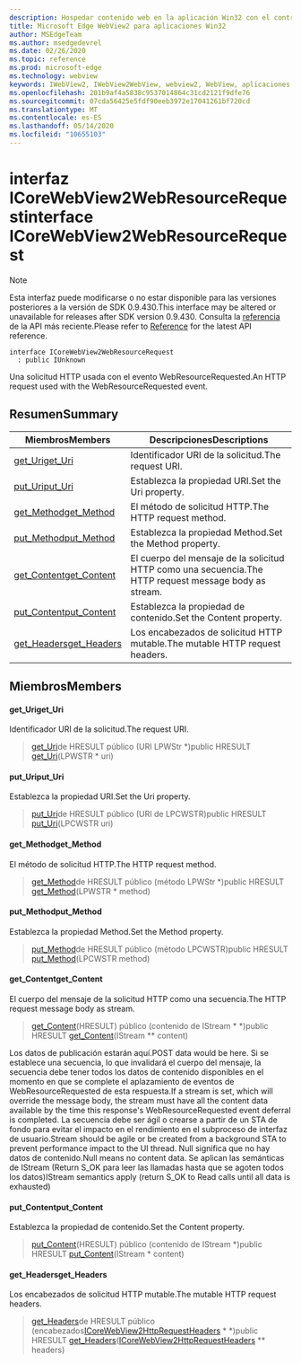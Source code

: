 ```yaml
---
description: Hospedar contenido web en la aplicación Win32 con el control Microsoft Edge WebView2
title: Microsoft Edge WebView2 para aplicaciones Win32
author: MSEdgeTeam
ms.author: msedgedevrel
ms.date: 02/26/2020
ms.topic: reference
ms.prod: microsoft-edge
ms.technology: webview
keywords: IWebView2, IWebView2WebView, webview2, WebView, aplicaciones Win32, Win32, Edge, ICoreWebView2, ICoreWebView2Host, control de explorador, HTML Edge
ms.openlocfilehash: 201b9af4a5838c9537014864c31cd2121f9dfe76
ms.sourcegitcommit: 07cda56425e5fdf90eeb3972e17041261bf720cd
ms.translationtype: MT
ms.contentlocale: es-ES
ms.lasthandoff: 05/14/2020
ms.locfileid: "10655103"
---
```

# <span data-ttu-id="6b6b5-104">interfaz ICoreWebView2WebResourceRequest</span><span class="sxs-lookup"><span data-stu-id="6b6b5-104">interface ICoreWebView2WebResourceRequest</span></span> 

> [!NOTE]
> <span data-ttu-id="6b6b5-105">Esta interfaz puede modificarse o no estar disponible para las versiones posteriores a la versión de SDK 0.9.430.</span><span class="sxs-lookup"><span data-stu-id="6b6b5-105">This interface may be altered or unavailable for releases after SDK version 0.9.430.</span></span> <span data-ttu-id="6b6b5-106">Consulta la [referencia](../../../webview2-api-reference.md) de la API más reciente.</span><span class="sxs-lookup"><span data-stu-id="6b6b5-106">Please refer to [Reference](../../../webview2-api-reference.md) for the latest API reference.</span></span>

```
interface ICoreWebView2WebResourceRequest
  : public IUnknown
```

<span data-ttu-id="6b6b5-107">Una solicitud HTTP usada con el evento WebResourceRequested.</span><span class="sxs-lookup"><span data-stu-id="6b6b5-107">An HTTP request used with the WebResourceRequested event.</span></span>

## <span data-ttu-id="6b6b5-108">Resumen</span><span class="sxs-lookup"><span data-stu-id="6b6b5-108">Summary</span></span>

 <span data-ttu-id="6b6b5-109">Miembros</span><span class="sxs-lookup"><span data-stu-id="6b6b5-109">Members</span></span>                        | <span data-ttu-id="6b6b5-110">Descripciones</span><span class="sxs-lookup"><span data-stu-id="6b6b5-110">Descriptions</span></span>
--------------------------------|---------------------------------------------
[<span data-ttu-id="6b6b5-111">get_Uri</span><span class="sxs-lookup"><span data-stu-id="6b6b5-111">get_Uri</span></span>](#get_uri) | <span data-ttu-id="6b6b5-112">Identificador URI de la solicitud.</span><span class="sxs-lookup"><span data-stu-id="6b6b5-112">The request URI.</span></span>
[<span data-ttu-id="6b6b5-113">put_Uri</span><span class="sxs-lookup"><span data-stu-id="6b6b5-113">put_Uri</span></span>](#put_uri) | <span data-ttu-id="6b6b5-114">Establezca la propiedad URI.</span><span class="sxs-lookup"><span data-stu-id="6b6b5-114">Set the Uri property.</span></span>
[<span data-ttu-id="6b6b5-115">get_Method</span><span class="sxs-lookup"><span data-stu-id="6b6b5-115">get_Method</span></span>](#get_method) | <span data-ttu-id="6b6b5-116">El método de solicitud HTTP.</span><span class="sxs-lookup"><span data-stu-id="6b6b5-116">The HTTP request method.</span></span>
[<span data-ttu-id="6b6b5-117">put_Method</span><span class="sxs-lookup"><span data-stu-id="6b6b5-117">put_Method</span></span>](#put_method) | <span data-ttu-id="6b6b5-118">Establezca la propiedad Method.</span><span class="sxs-lookup"><span data-stu-id="6b6b5-118">Set the Method property.</span></span>
[<span data-ttu-id="6b6b5-119">get_Content</span><span class="sxs-lookup"><span data-stu-id="6b6b5-119">get_Content</span></span>](#get_content) | <span data-ttu-id="6b6b5-120">El cuerpo del mensaje de la solicitud HTTP como una secuencia.</span><span class="sxs-lookup"><span data-stu-id="6b6b5-120">The HTTP request message body as stream.</span></span>
[<span data-ttu-id="6b6b5-121">put_Content</span><span class="sxs-lookup"><span data-stu-id="6b6b5-121">put_Content</span></span>](#put_content) | <span data-ttu-id="6b6b5-122">Establezca la propiedad de contenido.</span><span class="sxs-lookup"><span data-stu-id="6b6b5-122">Set the Content property.</span></span>
[<span data-ttu-id="6b6b5-123">get_Headers</span><span class="sxs-lookup"><span data-stu-id="6b6b5-123">get_Headers</span></span>](#get_headers) | <span data-ttu-id="6b6b5-124">Los encabezados de solicitud HTTP mutable.</span><span class="sxs-lookup"><span data-stu-id="6b6b5-124">The mutable HTTP request headers.</span></span>

## <span data-ttu-id="6b6b5-125">Miembros</span><span class="sxs-lookup"><span data-stu-id="6b6b5-125">Members</span></span>

#### <span data-ttu-id="6b6b5-126">get_Uri</span><span class="sxs-lookup"><span data-stu-id="6b6b5-126">get_Uri</span></span> 

<span data-ttu-id="6b6b5-127">Identificador URI de la solicitud.</span><span class="sxs-lookup"><span data-stu-id="6b6b5-127">The request URI.</span></span>

> <span data-ttu-id="6b6b5-128">[get_Uri](#get_uri)de HRESULT público (URI LPWStr \*)</span><span class="sxs-lookup"><span data-stu-id="6b6b5-128">public HRESULT [get_Uri](#get_uri)(LPWSTR \* uri)</span></span>

#### <span data-ttu-id="6b6b5-129">put_Uri</span><span class="sxs-lookup"><span data-stu-id="6b6b5-129">put_Uri</span></span> 

<span data-ttu-id="6b6b5-130">Establezca la propiedad URI.</span><span class="sxs-lookup"><span data-stu-id="6b6b5-130">Set the Uri property.</span></span>

> <span data-ttu-id="6b6b5-131">[put_Uri](#put_uri)de HRESULT público (URI de LPCWSTR)</span><span class="sxs-lookup"><span data-stu-id="6b6b5-131">public HRESULT [put_Uri](#put_uri)(LPCWSTR uri)</span></span>

#### <span data-ttu-id="6b6b5-132">get_Method</span><span class="sxs-lookup"><span data-stu-id="6b6b5-132">get_Method</span></span> 

<span data-ttu-id="6b6b5-133">El método de solicitud HTTP.</span><span class="sxs-lookup"><span data-stu-id="6b6b5-133">The HTTP request method.</span></span>

> <span data-ttu-id="6b6b5-134">[get_Method](#get_method)de HRESULT público (método LPWStr \*)</span><span class="sxs-lookup"><span data-stu-id="6b6b5-134">public HRESULT [get_Method](#get_method)(LPWSTR \* method)</span></span>

#### <span data-ttu-id="6b6b5-135">put_Method</span><span class="sxs-lookup"><span data-stu-id="6b6b5-135">put_Method</span></span> 

<span data-ttu-id="6b6b5-136">Establezca la propiedad Method.</span><span class="sxs-lookup"><span data-stu-id="6b6b5-136">Set the Method property.</span></span>

> <span data-ttu-id="6b6b5-137">[put_Method](#put_method)de HRESULT público (método LPCWSTR)</span><span class="sxs-lookup"><span data-stu-id="6b6b5-137">public HRESULT [put_Method](#put_method)(LPCWSTR method)</span></span>

#### <span data-ttu-id="6b6b5-138">get_Content</span><span class="sxs-lookup"><span data-stu-id="6b6b5-138">get_Content</span></span> 

<span data-ttu-id="6b6b5-139">El cuerpo del mensaje de la solicitud HTTP como una secuencia.</span><span class="sxs-lookup"><span data-stu-id="6b6b5-139">The HTTP request message body as stream.</span></span>

> <span data-ttu-id="6b6b5-140">[get_Content](#get_content)(HRESULT) público (contenido de IStream \* \*)</span><span class="sxs-lookup"><span data-stu-id="6b6b5-140">public HRESULT [get_Content](#get_content)(IStream \*\* content)</span></span>

<span data-ttu-id="6b6b5-141">Los datos de publicación estarán aquí.</span><span class="sxs-lookup"><span data-stu-id="6b6b5-141">POST data would be here.</span></span> <span data-ttu-id="6b6b5-142">Si se establece una secuencia, lo que invalidará el cuerpo del mensaje, la secuencia debe tener todos los datos de contenido disponibles en el momento en que se complete el aplazamiento de eventos de WebResourceRequested de esta respuesta.</span><span class="sxs-lookup"><span data-stu-id="6b6b5-142">If a stream is set, which will override the message body, the stream must have all the content data available by the time this response's WebResourceRequested event deferral is completed.</span></span> <span data-ttu-id="6b6b5-143">La secuencia debe ser ágil o crearse a partir de un STA de fondo para evitar el impacto en el rendimiento en el subproceso de interfaz de usuario.</span><span class="sxs-lookup"><span data-stu-id="6b6b5-143">Stream should be agile or be created from a background STA to prevent performance impact to the UI thread.</span></span> <span data-ttu-id="6b6b5-144">Null significa que no hay datos de contenido.</span><span class="sxs-lookup"><span data-stu-id="6b6b5-144">Null means no content data.</span></span> <span data-ttu-id="6b6b5-145">Se aplican las semánticas de IStream (Return S_OK para leer las llamadas hasta que se agoten todos los datos)</span><span class="sxs-lookup"><span data-stu-id="6b6b5-145">IStream semantics apply (return S_OK to Read calls until all data is exhausted)</span></span>

#### <span data-ttu-id="6b6b5-146">put_Content</span><span class="sxs-lookup"><span data-stu-id="6b6b5-146">put_Content</span></span> 

<span data-ttu-id="6b6b5-147">Establezca la propiedad de contenido.</span><span class="sxs-lookup"><span data-stu-id="6b6b5-147">Set the Content property.</span></span>

> <span data-ttu-id="6b6b5-148">[put_Content](#put_content)(HRESULT) público (contenido de IStream \*)</span><span class="sxs-lookup"><span data-stu-id="6b6b5-148">public HRESULT [put_Content](#put_content)(IStream \* content)</span></span>

#### <span data-ttu-id="6b6b5-149">get_Headers</span><span class="sxs-lookup"><span data-stu-id="6b6b5-149">get_Headers</span></span> 

<span data-ttu-id="6b6b5-150">Los encabezados de solicitud HTTP mutable.</span><span class="sxs-lookup"><span data-stu-id="6b6b5-150">The mutable HTTP request headers.</span></span>

> <span data-ttu-id="6b6b5-151">[get_Headers](#get_headers)de HRESULT público (encabezados[ICoreWebView2HttpRequestHeaders](ICoreWebView2HttpRequestHeaders.md) \* \*)</span><span class="sxs-lookup"><span data-stu-id="6b6b5-151">public HRESULT [get_Headers](#get_headers)([ICoreWebView2HttpRequestHeaders](ICoreWebView2HttpRequestHeaders.md) \*\* headers)</span></span>

